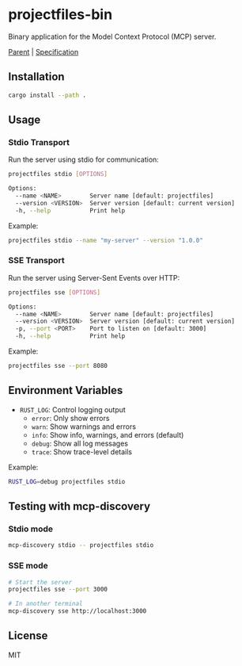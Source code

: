 # projectfiles-bin

Binary application for the Model Context Protocol (MCP) server.

[Parent](../../README.md) | [Specification](SPECIFICATION.md)

## Installation

```bash
cargo install --path .
```

## Usage

### Stdio Transport

Run the server using stdio for communication:

```bash
projectfiles stdio [OPTIONS]

Options:
  --name <NAME>        Server name [default: projectfiles]
  --version <VERSION>  Server version [default: current version]
  -h, --help           Print help
```

Example:
```bash
projectfiles stdio --name "my-server" --version "1.0.0"
```

### SSE Transport

Run the server using Server-Sent Events over HTTP:

```bash
projectfiles sse [OPTIONS]

Options:
  --name <NAME>        Server name [default: projectfiles]
  --version <VERSION>  Server version [default: current version]
  -p, --port <PORT>    Port to listen on [default: 3000]
  -h, --help           Print help
```

Example:
```bash
projectfiles sse --port 8080
```

## Environment Variables

- `RUST_LOG`: Control logging output
  - `error`: Only show errors
  - `warn`: Show warnings and errors
  - `info`: Show info, warnings, and errors (default)
  - `debug`: Show all log messages
  - `trace`: Show trace-level details

Example:
```bash
RUST_LOG=debug projectfiles stdio
```

## Testing with mcp-discovery

### Stdio mode
```bash
mcp-discovery stdio -- projectfiles stdio
```

### SSE mode
```bash
# Start the server
projectfiles sse --port 3000

# In another terminal
mcp-discovery sse http://localhost:3000
```

## License

MIT